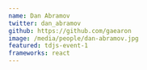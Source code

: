 ```yaml
---
name: Dan Abramov
twitter: dan_abramov
github: https://github.com/gaearon
image: /media/people/dan-abramov.jpg
featured: tdjs-event-1
frameworks: react
---
```


